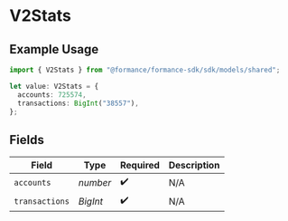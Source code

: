 # V2Stats

## Example Usage

```typescript
import { V2Stats } from "@formance/formance-sdk/sdk/models/shared";

let value: V2Stats = {
  accounts: 725574,
  transactions: BigInt("38557"),
};
```

## Fields

| Field              | Type               | Required           | Description        |
| ------------------ | ------------------ | ------------------ | ------------------ |
| `accounts`         | *number*           | :heavy_check_mark: | N/A                |
| `transactions`     | *BigInt*           | :heavy_check_mark: | N/A                |